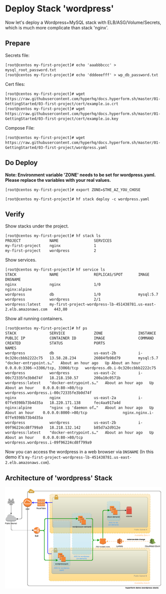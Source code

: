 # Deploy Stack 'wordpress'

Now let's deploy a Wordpress+MySQL stack with ELB/ASG/Volume/Secrets, which is much more complicate than stack 'nginx'.


## Prepare
Secrets file:
```
[root@centos my-first-project]# echo 'aaabbbccc' > mysql_root_password.txt
[root@centos my-first-project]# echo 'dddeeefff' > wp_db_password.txt
```

Cert files:
```
[root@centos my-first-project]# wget https://raw.githubusercontent.com/hyperhq/docs.hyperform.sh/master/01-GettingStarted/03-first-project/cert/example.io.crt
[root@centos my-first-project]# wget https://raw.githubusercontent.com/hyperhq/docs.hyperform.sh/master/01-GettingStarted/03-first-project/cert/example.io.key
```

Compose File:
```
[root@centos my-first-project]# wget https://raw.githubusercontent.com/hyperhq/docs.hyperform.sh/master/01-GettingStarted/03-first-project/wordpress.yaml
```


## Do Deploy
**Note: Environment variable 'ZONE' needs to be set for wordpress.yaml. Please replace the variables with your real values.**
```
[root@centos my-first-project]# export ZONE=$THE_AZ_YOU_CHOSE
```

```
[root@centos my-first-project]# hf stack deploy -c wordpress.yaml
```


## Verify

Show stacks under the project.

```
[root@centos my-first-project]# hf stack ls
PROJECT             NAME                SERVICES
my-first-project    nginx               1
my-first-project    wordpress           2
```

Show services.

```
[root@centos my-first-project]# hf service ls
STACK               NAME                REPLICAS/SPOT       IMAGE               DNSNAME                                                               
nginx               nginx               1/0                 nginx:alpine                                                                              
wordpress           db                  1/0                 mysql:5.7                                                                                 
wordpress           wordpress           2/1                 wordpress:latest    my-first-project-wordpress-lb-451438781.us-east-2.elb.amazonaws.com   443,80
```

Show all running containers.

```
[root@centos my-first-project]# hf ps
STACK               SERVICE             ZONE                INSTANCE              PUBLIC IP           CONTAINER ID        IMAGE               COMMAND                  CREATED             STATUS              PORTS                               NAMES
wordpress           db                  us-east-2b          i-0c320ccbbb2222c75   13.58.28.234        26084fb98d79        mysql:5.7           "docker-entrypoint.s…"   About an hour ago   Up About an hour    0.0.0.0:3306->3306/tcp, 33060/tcp   wordpress.db.i-0c320ccbbb2222c75
wordpress           wordpress           us-east-2c          i-00c72335fe3b0d74f   18.218.150.57       200a10c0571b        wordpress:latest    "docker-entrypoint.s…"   About an hour ago   Up About an hour    0.0.0.0:80->80/tcp                  wordpress.wordpress.i-00c72335fe3b0d74f
nginx               nginx               us-east-2a          i-07fe9398b73b4d35a   18.220.171.138      fec4aa917a4d        nginx:alpine        "nginx -g 'daemon of…"   About an hour ago   Up About an hour    0.0.0.0:8000->80/tcp                nginx.nginx.i-07fe9398b73b4d35a
wordpress           wordpress           us-east-2b          i-09f96224cd8f799a9   18.218.132.142      b85d7a2d912e        wordpress:latest    "docker-entrypoint.s…"   About an hour ago   Up About an hour    0.0.0.0:80->80/tcp                  wordpress.wordpress.i-09f96224cd8f799a9
```

Now you can access the wordpress in a web browser via `DNSNAME` (In this demo it's `my-first-project-wordpress-lb-451438781.us-east-2.elb.amazonaws.com`).


## Architecture of 'wordpress' Stack

![](aws-diagram-for-wordpress.png)

